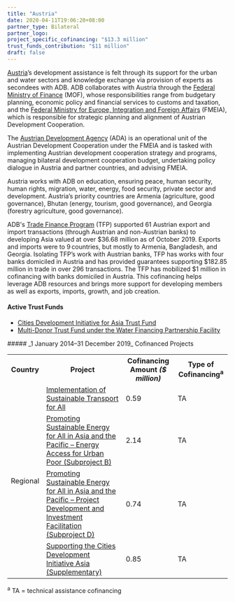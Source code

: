 ```yaml
---
title: "Austria"
date: 2020-04-11T19:06:20+08:00
partner_type: Bilateral
partner_logo:
project_specific_cofinancing: "$13.3 million"
trust_funds_contribution: "$11 million"
draft: false
---
```

[Austria](https://www.adb.org/publications/austria-fact-sheet)’s development assistance is felt through its support for the urban and water sectors and knowledge exchange via provision of experts as secondees with ADB. ADB collaborates with Austria through the [Federal Ministry of Finance](https://www.bmf.gv.at/en.html) (MOF), whose responsibilities range from budgetary planning, economic policy and financial services to customs and taxation, and the [Federal Ministry for Europe, Integration and Foreign Affairs](https://www.bmeia.gv.at/en/) (FMEIA), which is responsible for strategic planning and alignment of Austrian Development Cooperation.    

The [Austrian Development Agency](https://www.entwicklung.at/en/) (ADA) is an operational unit of the Austrian Development Cooperation under the FMEIA and is tasked with implementing Austrian development cooperation strategy and programs, managing bilateral development cooperation budget, undertaking policy dialogue in Austria and partner countries, and advising FMEIA.  

Austria works with ADB on education, ensuring peace, human security, human rights, migration, water, energy, food security, private sector and development. Austria’s priority countries are Armenia (agriculture, good governance), Bhutan (energy, tourism, good governance), and Georgia (forestry agriculture, good governance).

ADB's [Trade Finance Program](https://www.adb.org/what-we-do/trade-supply-chain-finance-program/main) (TFP) supported 61 Austrian export and import transactions (through Austrian and non-Austrian banks) to developing Asia valued at over $36.68 million as of October 2019. Exports and imports were to 9 countries, but mostly to Armenia, Bangladesh, and Georgia. Isolating TFP’s work with Austrian banks, TFP has works with four banks domiciled in Austria and has provided guarantees supporting $182.85 million in trade in over 296 transactions. The TFP has mobilized $1 million in cofinancing with banks domiciled in Austria. This cofinancing helps leverage ADB resources and brings more support for developing members as well as exports, imports, growth, and job creation.

#### Active Trust Funds 

* [Cities Development Initiative for Asia Trust Fund](./modalities/financing-partnership-facilities/urban-financing-partnership-facility/#cdiatf) 
* [Multi-Donor Trust Fund under the Water Financing Partnership Facility](./modalities/financing-partnership-facilities/water-financing-partnership-facility/#mdtf) 

<split>
##### _1 January 2014–31 December 2019_ Cofinanced Projects

<table class="table dr-partner-table">
    <tr>
        <th>Country</th>
        <th>Project</th>
        <th>Cofinancing Amount <em>($ million)</em></th>
        <th>Type of Cofinancing<sup>a</sup></th>
    </tr>
    <tr>
    <td rowspan="4">Regional</td>
    <td><a
    href="https://www.adb.org/projects/50370-001/main" target="_blank">Implementation
    of Sustainable Transport for All</a></td>
    <td>0.59 </td>
    <td>TA</td>
    </tr>
    <tr>
    <td><a
    href="https://www.adb.org/projects/48435-003/main" target="_blank">Promoting
    Sustainable Energy for All in Asia and the Pacific – Energy Access for Urban
    Poor (Subproject B)</a></td>
    <td>2.14 </td>
    <td>TA</td>
    </tr>
    <tr>
    <td><a
    href="https://www.adb.org/projects/48435-005/main" target="_blank">Promoting
    Sustainable Energy for All in Asia and the Pacific – Project Development and
    Investment Facilitation (Subproject D)</a></td>
    <td>0.74 </td>
    <td>TA</td>
    </tr>
    <tr>
    <td><a
    href="https://www.adb.org/projects/47285-001/main" target="_blank">Supporting
    the Cities Development Initiative Asia (Supplementary)</a></td>
    <td>0.85 </td>
    <td>TA</td>
    </tr>
</table>

<p class="dr-footnote"><sup>a</sup> TA = technical assistance cofinancing</p>